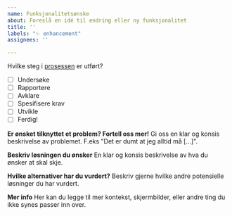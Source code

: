 ```yaml
---
name: Funksjonalitetsønske
about: Foreslå en idé til endring eller ny funksjonalitet
title: ''
labels: "✨ enhancement"
assignees: ''

---
```


Hvilke steg i [prosessen](https://fremtind.github.io/jokul/komigang/prosessen) er utført?
- [ ] Undersøke
- [ ] Rapportere
- [ ] Avklare
- [ ] Spesifisere krav
- [ ] Utvikle
- [ ] Ferdig!

**Er ønsket tilknyttet et problem? Fortell oss mer!**
Gi oss en klar og konsis beskrivelse av problemet. F.eks "Det er dumt at jeg alltid må [...]".

**Beskriv løsningen du ønsker**
En klar og konsis beskrivelse av hva du ønsker at skal skje.

**Hvilke alternativer har du vurdert?**
Beskriv gjerne hvilke andre potensielle løsninger du har vurdert.

**Mer info**
Her kan du legge til mer kontekst, skjermbilder, eller andre ting du ikke synes passer inn over.

